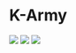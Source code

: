 # K-Army

<img src="https://img.shields.io/badge/windows-0078D4?style=for-the-badge&logo=windows&logoColor=white">
<img src="https://img.shields.io/badge/cisco-1BA0D7?style=for-the-badge&logo=cisco&logoColor=white">
<img src="https://img.shields.io/badge/mysql-4479A1?style=for-the-badge&logo=mysql&logoColor=white">
